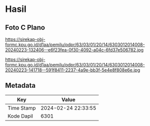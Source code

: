 # Hasil

## Foto C Plano

https://sirekap-obj-formc.kpu.go.id/d1aa/pemilu/pdpr/63/03/01/20/14/6303012014008-20240223-132406--e6f23fea-0f30-4092-a04c-6fd37e506782.jpg

https://sirekap-obj-formc.kpu.go.id/d1aa/pemilu/pdpr/63/03/01/20/14/6303012014008-20240223-141718--591f8411-2237-4a9e-bb3f-5e4e8f808e6e.jpg


## Metadata

| Key        | Value               |
| ---------- | ------------------- |
| Time Stamp | 2024-02-24 22:33:55 |
| Kode Dapil | 6301                |



